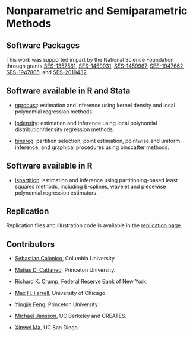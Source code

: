 # Nonparametric and Semiparametric Methods

## Software Packages

This work was supported in part by the National Science Foundation through grants [SES-1357561](https://www.nsf.gov/awardsearch/showAward?AWD_ID=1357561), [SES-1459931](https://www.nsf.gov/awardsearch/showAward?AWD_ID=1459931), [SES-1459967](https://www.nsf.gov/awardsearch/showAward?AWD_ID=1459967), [SES-1947662](https://www.nsf.gov/awardsearch/showAward?AWD_ID=1947662), [SES-1947805](https://www.nsf.gov/awardsearch/showAward?AWD_ID=1947805), and [SES-2019432](https://www.nsf.gov/awardsearch/showAward?AWD_ID=2019432).

## Software available in R and Stata

- [nprobust](https://github.com/rdpackages/nprobust): estimation and inference using kernel density and local polynomial regression methods.

- [lpdensity](https://github.com/rdpackages/lpdensity): estimation and inference using local polynomial distribution/density regression methods.

- [binsreg](https://github.com/rdpackages/binsreg): partition selection, point estimation, pointwise and uniform inference, and graphical procedures using binscatter methods.

## Software available in R

- [lspartition](https://github.com/rdpackages/lspartition): estimation and inference using partitioning-based least squares methods, including B-splines, wavelet and piecewise polynomial regression estimators.

## Replication

Replication files and illustration code is available in the [replication page]().

## Contributors

- [Sebastian Calonico](https://sites.google.com/site/scalonico), Columbia University.

- [Matias D. Cattaneo](https://cattaneo.princeton.edu), Princeton University.

- [Richard K. Crump](https://www.newyorkfed.org/research/economists/crump), Federal Reserve Bank of New York.

- [Max H. Farrell](https://maxhfarrell.com/), University of Chicago.

- [Yingjie Feng](https://sites.google.com/site/yingjieum), Princeton University

- [Michael Jansson](http://www.econ.berkeley.edu/~mjansson/index.html), UC Berkeley and CREATES.

- [Xinwei Ma](https://sites.google.com/view/xinweima), UC San Diego.

<br>
<br>
